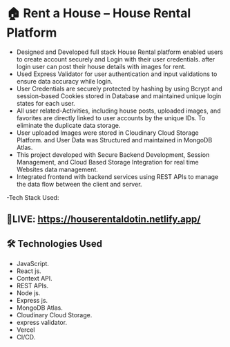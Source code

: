 # 🏠 Rent a House – House Rental Platform

- Designed and Developed full stack House Rental platform enabled users to create account securely and Login with their user credentials. after login user can post their house details with images for rent.
- Used Express Validator for user authentication and input validations to ensure data accuracy while login.
- User Credentials are securely protected by hashing by using Bcrypt and session-based Cookies stored in Database and maintained unique login states for each user.
- All user related-Activities, including house posts, uploaded images, and favorites are directly linked to user accounts by the unique IDs. To eliminate the duplicate data storage.
- User uploaded Images were stored in Cloudinary Cloud Storage Platform. and User Data was Structured and maintained in MongoDB Atlas.
- This project developed with Secure Backend Development, Session Management, and Cloud Based Storage Integration for real time Websites data management.
- Integrated frontend with backend services using REST APIs to manage the data flow between the client and server.

-Tech Stack Used: 

## 🔗LIVE: https://houserentaldotin.netlify.app/

## 🛠️ Technologies Used

- JavaScript.
- React js.
- Context API.
- REST APIs.
- Node js.
- Express js.
- MongoDB Atlas.
- Cloudinary Cloud Storage.
- express validator.
- Vercel
- CI/CD.
